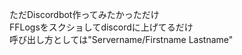 ただDiscordbot作ってみたかっただけ<br>
FFLogsをスクショしてdiscordに上げてるだけ<br>
呼び出し方としては"Servername/Firstname Lastname"
